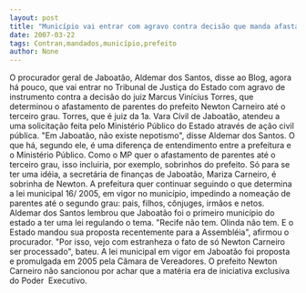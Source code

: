 ```yaml
---
layout: post
title: "Município vai entrar com agravo contra decisão que manda afastar parentes do prefeito"
date: 2007-03-22
tags: Contran,mandados,município,prefeito
author: None
---
```

O procurador geral de Jaboatão, Aldemar dos Santos, disse ao Blog, agora há pouco, que&nbsp;vai entrar no Tribunal de Justiça do Estado com agravo de instrumento contra a decisão do juiz Marcus Vinícius Torres, que determinou o afastamento de parentes do prefeito Newton Carneiro até o terceiro grau.
Torres, que é juiz da 1a. Vara Cívil de Jaboatão, atendeu a uma solicitação feita pelo Ministério Público do Estado através de ação civil pública.
\"Em Jaboatão, não existe nepotismo\", disse Aldemar dos Santos. O que há, segundo ele, é uma diferença de entendimento entre a prefeitura e o Ministério Público. 
Como o MP quer o afastamento de parentes até o terceiro grau, isso incluiria, por exemplo, sobrinhos do prefeito.
Só para se ter uma idéia, a secretária de finanças de Jaboatão, Mariza Carneiro, é sobrinha de Newton. 
A prefeitura quer continuar seguindo o que determina a lei municipal 16/ 2005, em vigor no município, impedindo a nomeação de parentes até o segundo grau: pais, filhos, cônjuges, irmãos e netos.
Aldemar dos Santos lembrou que Jaboatão foi o primeiro município do estado a ter uma lei regulando o tema. 
\"Recife não tem. Olinda não tem. E o Estado mandou sua proposta recentemente para a Assembléia\", afirmou o procurador.
\"Por isso, vejo com estranheza o fato de só Newton Carneiro ser processado\", bateu.
A lei municipal em vigor em Jaboatão foi proposta e promulgada em 2005 pela Câmara de Vereadores. O prefeito Newton Carneiro não sancionou por achar que a matéria era de iniciativa exclusiva do Poder&nbsp; Executivo. 